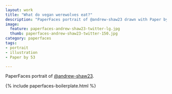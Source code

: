 ```yaml
---
layout: work
title: "What do vegan werewolves eat?"
description: "PaperFaces portrait of @andrew-shaw23 drawn with Paper by 53 on an iPad."
image: 
  feature: paperfaces-andrew-shaw23-twitter-lg.jpg
  thumb: paperfaces-andrew-shaw23-twitter-150.jpg
category: paperfaces
tags: 
- portrait
- illustration
- Paper by 53

---
```


PaperFaces portrait of [@andrew-shaw23](http://twitter.com/andrew-shaw23).

{% include paperfaces-boilerplate.html %}